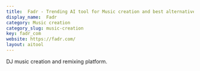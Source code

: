 ```yaml
---
title:  Fadr - Trending AI tool for Music creation and best alternatives
display_name:  Fadr
category: Music creation
category_slug: music-creation
key: fadr_com
website: https://fadr.com/
layout: aitool
---
```


DJ music creation and remixing platform.
